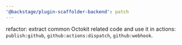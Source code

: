 ```yaml
---
'@backstage/plugin-scaffolder-backend': patch
---
```


refactor: extract common Octokit related code and use it in actions: `publish:github`, `github:actions:dispatch`, `github:webhook`.
